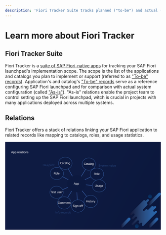 ```yaml
---
description: 'Fiori Tracker Suite tracks planned ("to-be") and actual ("as-is") launchpad apps and catalogs. Add-ons link apps to catalogs, roles, usage stats.'
---
```

# Learn more about Fiori Tracker

## Fiori Tracker Suite

Fiori Tracker is a [suite of SAP Fiori-native apps](fiori-tracker-suite-application-list.md) for tracking your SAP Fiori launchpad's implementation scope. The scope is the list of the applications and catalogs you plan to implement or support (referred to as ["To-be" records](to-be.md)). Application's and catalog's ["To-be" records](to-be.md) serve as a reference configuring SAP Fiori launchpad and for comparison with actual system configuration (called ["As-is"](as-is.md)). "As-is" relations enable the project team to control setting up the SAP Fiori launchpad, witch is crucial in projects with many applications deployed across multiple systems.

## Relations

Fiori Tracker offers a stack of relations linking your SAP Fiori application to related records like mapping to catalogs, roles, and usage statistics.

[![](res/bubbles.png)](res/bubbles.png)

